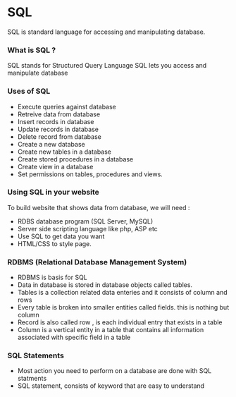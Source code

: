 # SQL
SQL is standard language for accessing and manipulating database.

### What is SQL ?
SQL stands for Structured Query Language
SQL lets you access and manipulate database

### Uses of SQL
* Execute queries against database
* Retreive data from database
* Insert records in database
* Update records in database
* Delete record from database
* Create a new database
* Create new tables in a database
* Create stored procedures in a database
* Create view in a database
* Set permissions on tables, procedures and views.

### Using SQL in your website
To build website that shows data from database, we will need :
* RDBS database program (SQL Server, MySQL)
* Server side scripting language like php, ASP etc
* Use SQL to get data you want
* HTML/CSS to style page.

### RDBMS (Relational Database Management System)
* RDBMS is basis for SQL
* Data in database is stored in database objects called tables.
* Tables is a collection related data enteries and it consists of column and rows
* Every table is broken into smaller entities called fields. this is nothing but column
* Record is also called row , is each individual entry that exists in a table
* Column is a vertical entity in a table that contains all information associated with specific field in a table

### SQL Statements
* Most action you need to perform on a database are done with SQL statments
* SQL statement, consists of keyword that are easy to understand




